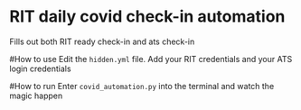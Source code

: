 # RIT daily covid check-in automation
Fills out both RIT ready check-in and ats check-in

#How to use
Edit the `hidden.yml` file. Add your RIT credentials and your ATS login credentials

#How to run
Enter `covid_automation.py` into the terminal and watch the magic happen
